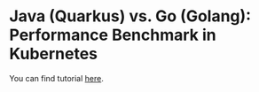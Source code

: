 # Java (Quarkus) vs. Go (Golang): Performance Benchmark in Kubernetes

You can find tutorial [here](https://youtu.be/PL0c-SvjSVg).